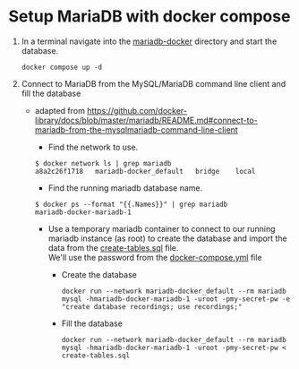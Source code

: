 # Setup MariaDB with docker compose

1. In a terminal navigate into the [mariadb-docker](/04-data-access/mariadb-docker/) directory and start the database.

    ```_
    docker compose up -d
    ```

2. Connect to MariaDB from the MySQL/MariaDB command line client and fill the database
    * adapted from <https://github.com/docker-library/docs/blob/master/mariadb/README.md#connect-to-mariadb-from-the-mysqlmariadb-command-line-client>
      * Find the network to use.

      ```_
      $ docker network ls | grep mariadb  
      a8a2c26f1718   mariadb-docker_default   bridge    local
      ```

      * Find the running mariadb database name.

      ```_
      $ docker ps --format "{{.Names}}" | grep mariadb
      mariadb-docker-mariadb-1
      ```

      * Use a temporary mariadb container to connect to our running mariadb instance (as root) to create the database and import the data from the [create-tables.sql](create-tables.sql) file.  
      We'll use the password from the [docker-compose.yml](docker-compose.yml) file

        * Create the database

            ```_
            docker run --network mariadb-docker_default --rm mariadb mysql -hmariadb-docker-mariadb-1 -uroot -pmy-secret-pw -e "create database recordings; use recordings;"
            ```

        * Fill the database

            ```_
            docker run --network mariadb-docker_default --rm mariadb mysql -hmariadb-docker-mariadb-1 -uroot -pmy-secret-pw < create-tables.sql
            ```
